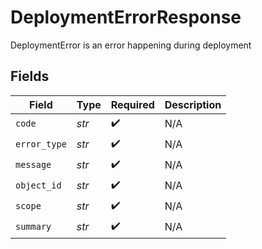 # DeploymentErrorResponse

DeploymentError is an error happening during deployment


## Fields

| Field              | Type               | Required           | Description        |
| ------------------ | ------------------ | ------------------ | ------------------ |
| `code`             | *str*              | :heavy_check_mark: | N/A                |
| `error_type`       | *str*              | :heavy_check_mark: | N/A                |
| `message`          | *str*              | :heavy_check_mark: | N/A                |
| `object_id`        | *str*              | :heavy_check_mark: | N/A                |
| `scope`            | *str*              | :heavy_check_mark: | N/A                |
| `summary`          | *str*              | :heavy_check_mark: | N/A                |